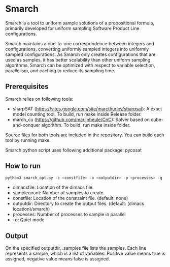 # Smarch
Smarch is a tool to uniform sample solutions of a propositional formula, primarily developed for uniform sampling Software Product Line configurations.

Smarch maintains a one-to-one correspondence between integers and configurations, converting uniformly sampled integers into uniformly sampled configurations. As Smarch only creates configurations that are used as samples, it has better scalability than other uniform sampling algorithms. Smarch can be optimized with respect to variable selection, parallelism, and caching to reduce its sampling time.

## Prerequisites
Smarch relies on following tools:
* sharpSAT (https://sites.google.com/site/marcthurley/sharpsat): A exact model counting tool. To build, run make inside Release folder.
* march_cu (https://github.com/marijnheule/CnC): Solver based on cube-and-conquer algorithm. To build, run make inside folder.

Source files for both tools are included in the repository.
You can build each tool by running make.

Smarch python script uses following additional package: pycosat

## How to run
```python
python3 smarch_opt.py -c <constfile> -o <outputdir> -p <processes> -q | <dimacsfile> <samplecount>
```
* dimacsfile: Location of the dimacs file.
* samplecount: Number of samples to create.
* constfile: Location of the constraint file. (default: none)
* outputdir: Directory to create the output files. (default: (dimacs location)/smarch) 
* processes: Number of processes to sample in parallel
* -q: Quiet mode

## Output
On the specified outputdir, .samples file lists the samples.
Each line represents a sample, which is a list of variables.
Positive value means true is assigned, negative value means false is assigned.
